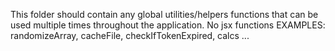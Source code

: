 This folder should contain any global utilities/helpers functions that can be used multiple times throughout the application.
No jsx functions
EXAMPLES: randomizeArray, cacheFile, checkIfTokenExpired, calcs ...